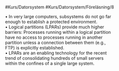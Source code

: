 #Kurs/Datorsystem #Kurs/Datorsystem/Föreläsning/8

• In very large computers, subsystems do not go far  
enough to establish a protected environment.  
• Logical partitions (LPARs) provide much higher  
barriers: Processes running within a logical partition  
have no access to processes running in another  
partition unless a connection between them (e.g.,  
FTP) is explicitly established.  
• LPARs are an enabling technology for the recent  
trend of consolidating hundreds of small servers  
within the confines of a single large system.

